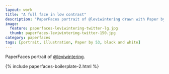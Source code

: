 ```yaml
---
layout: work
title: "A full face in low contrast"
description: "PaperFaces portrait of @leviwintering drawn with Paper by 53 on an iPad."
image: 
  feature: paperfaces-leviwintering-twitter-lg.jpg
  thumb: paperfaces-leviwintering-twitter-150.jpg
category: paperfaces
tags: [portrait, illustration, Paper by 53, black and white]
---
```


PaperFaces portrait of [@leviwintering](http://twitter.com/leviwintering).

{% include paperfaces-boilerplate-2.html %}